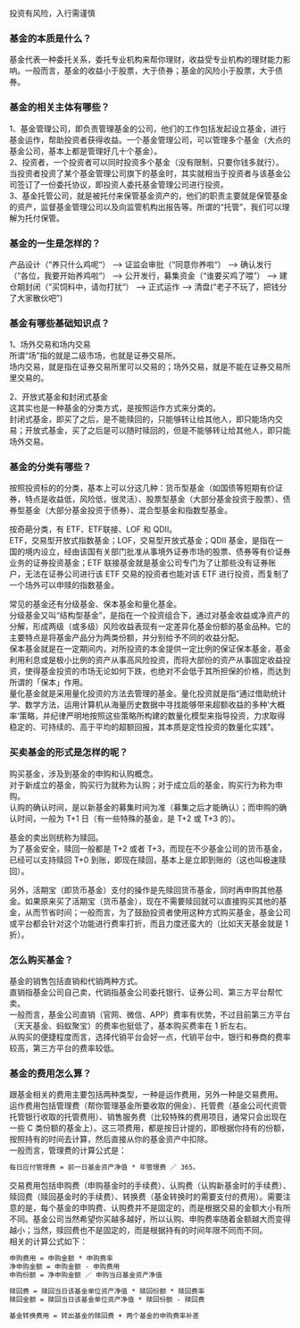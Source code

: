 
投资有风险，入行需谨慎  

### 基金的本质是什么？
基金代表一种委托关系，委托专业机构来帮你理财，收益受专业机构的理财能力影响。一般而言，基金的收益小于股票，大于债券；基金的风险小于股票，大于债券。  

### 基金的相关主体有哪些？
1、基金管理公司，即负责管理基金的公司，他们的工作包括发起设立基金，进行基金运作，帮助投资者获得收益。一个基金管理公司，可以管理多个基金（大点的基金公司，基本上都是管理好几十个基金）。  
2、投资者，一个投资者可以同时投资多个基金（没有限制，只要你钱多就行）。当投资者投资了某个基金管理公司旗下的基金时，其实就相当于投资者与该基金公司签订了一份委托协议，即投资人委托基金管理公司进行投资。  
3、基金托管公司，就是被托付来保管基金资产的，他们的职责主要就是保管基金的资产，监督基金管理公司以及向监管机构出报告等。所谓的“托管”，我们可以理解为托付保管。  

### 基金的一生是怎样的？
产品设计（“养只什么鸡呢“） —> 证监会审批（“同意你养啦“） —> 确认发行（”各位，我要开始养鸡啦“） —> 公开发行，募集资金（“谁要买鸡了喂”） —> 建仓期封闭（”买饲料中，请勿打扰“） —> 正式运作 —> 清盘(“老子不玩了，把钱分了大家散伙吧”)  

### 基金有哪些基础知识点？
1、场外交易和场内交易  
所谓“场”指的就是二级市场，也就是证券交易所。  
场内交易，就是指在证券交易所里可以交易的；场外交易，就是不能在证券交易所里交易的。  

2、开放式基金和封闭式基金  
这其实也是一种基金的分类方式，是按照运作方式来分类的。  
封闭式基金，即买了之后，是不能赎回的，只能够转让给其他人，即只能场内交易；开放式基金，买了之后是可以随时赎回的，但是不能够转让给其他人，即只能场外交易。  

### 基金的分类有哪些？
按照投资标的的分类，基本上可以分这几种：货币型基金（如国债等短期有价证券，特点是收益低，风险低，很灵活）、股票型基金（大部分基金投资于股票）、债券型基金（大部分基金投资于债券）、混合型基金和指数型基金。  

按奇葩分类，有 ETF、ETF联接、LOF 和 QDII。  
ETF，交易型开放式指数基金；LOF，交易型开放式基金；QDII 基金，是指在一国的境内设立，经由该国有关部门批准从事境外证券市场的股票、债券等有价证券业务的证券投资基金；ETF 联接基金就是基金公司专门为了让那些没有证券账户，无法在证券公司进行该 ETF 交易的投资者也能对该 ETF 进行投资，而复制了一个场外可以申赎的指数基金。  

常见的基金还有分级基金、保本基金和量化基金。  
分级基金又叫“结构型基金”，是指在一个投资组合下，通过对基金收益或净资产的分解，形成两级（或多级）风险收益表现有一定差异化基金份额的基金品种。它的主要特点是将基金产品分为两类份额，并分别给予不同的收益分配。  
保本基金就是在一定期间内，对所投资的本金提供一定比例的保证保本基金，基金利用利息或是极小比例的资产从事高风险投资，而将大部份的资产从事固定收益投资，使得基金投资的市场无论如何下跌，也绝对不会低于其所担保的价格，而达到所谓的「保本」作用。  
量化基金就是采用量化投资的方法去管理的基金。量化投资就是指“通过借助统计学、数学方法，运用计算机从海量历史数据中寻找能够带来超额收益的多种’大概率‘策略，并纪律严明地按照这些策略所构建的数量化模型来指导投资，力求取得稳定的、可持续的、高于平均的超额回报，其本质是定性投资的数量化实践”。  

### 买卖基金的形式是怎样的呢？
购买基金，涉及到基金的申购和认购概念。  
对于新成立的基金，购买行为就称为认购；对于成立后的基金，购买行为称为申购。  
认购的确认时间，是以新基金的募集时间为准（募集之后才能确认）；而申购的确认时间，一般为 T+1 日（有一些特殊的基金，是 T+2 或 T+3 的）。  

基金的卖出则统称为赎回。  
为了基金安全，赎回一般都是 T+2 或者 T+3，而现在不少基金公司的货币基金，已经可以支持赎回 T+0 到账，即现在赎回，基本上是立即到账的（这也叫极速赎回）。  

另外，活期宝（即货币基金）支付的操作是先赎回货币基金，同时再申购其他基金。如果原来买了活期宝（货币基金），现在不需要赎回就可以直接购买其他的基金，从而节省时间；一般而言，为了鼓励投资者使用这种方式购买基金，基金公司或平台都会针对这个功能进行费率打折，而且力度还蛮大的（比如天天基金就是 1 折）。  

### 怎么购买基金？
基金的销售包括直销和代销两种方式。  
直销指基金公司自己卖，代销指基金公司委托银行、证券公司、第三方平台帮忙卖。  
一般而言，基金公司直销（官网、微信、APP）费率有优势，不过目前第三方平台（天天基金、蚂蚁聚宝）的费率也挺低了，基本购买费率在 1 折左右。  
从购买的便捷程度而言，选择代销平台会好一点，代销平台中，银行和券商的费率较高，第三方平台的费率较低。  

### 基金的费用怎么算？
跟基金相关的费用主要包括两种类型，一种是运作费用，另外一种是交易费用。  
运作费用包括管理费（帮你管理基金所要收取的佣金）、托管费（基金公司代资管托管银行收取的托管费用）、销售服务费（比较特殊的费用项目，通常只会出现在一些 C 类份额的基金上）。这三项费用，都是按日计提的，即根据你持有的份额，按照持有的时间去计算，然后直接从你的基金资产中扣除。  
一般而言，管理费的计算公式是：
```html
每日应付管理费 = 前一日基金资产净值 * 年管理费 ／ 365。
```

交易费用包括申购费（申购基金时的手续费）、认购费（认购新基金时的手续费）、赎回费（赎回基金时的手续费）、转换费（基金转换时的需要支付的费用）。需要注意的是，每个基金的申购费、认购费并不是固定的，而是根据交易的金额大小有所不同。基金公司当然希望你买越多越好，所以认购、申购费率随着金额越大而变得越小；当然，赎回费也不是固定的，而是根据持有的时间年限不同而不同。  
相关的计算公式如下：  
```html
申购费用 = 申购金额 * 申购费率  
净申购金额 = 申购金额 - 申购费用  
申购份额 = 净申购金额 ／ 申购当日基金资产净值  

赎回费 = 赎回当日该基金单位资产净值 * 赎回份额 * 赎回费率  
赎回金额 = 赎回当日该基金单位资产净值 * 赎回份额 - 赎回费  

基金转换费用 = 转出基金的赎回费 + 两个基金的申购费率补差  
```
